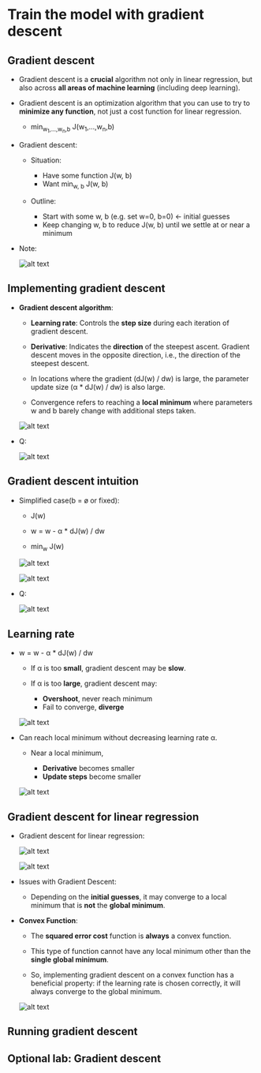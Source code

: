 # Train the model with gradient descent

## Gradient descent

- Gradient descent is a **crucial** algorithm not only in linear regression, but also across **all areas of machine learning** (including deep learning).

- Gradient descent is an optimization algorithm that you can use to try to **minimize any function**, not just a cost function for linear regression.

  - min<sub>w<sub>1</sub>,...,w<sub>n</sub>,b</sub> J(w<sub>1</sub>,...,w<sub>n</sub>,b)

- Gradient descent:

  - Situation:

    - Have some function J(w, b)
    - Want min<sub>w, b</sub> J(w, b)

  - Outline:

    - Start with some w, b (e.g. set w=0, b=0) &larr; initial guesses
    - Keep changing w, b to reduce J(w, b) until we settle at or near a minimum

- Note:

  ![alt text](resources/notes/01.jpg)

## Implementing gradient descent

- **Gradient descent algorithm**:

  - **Learning rate**: Controls the **step size** during each iteration of gradient descent.

  - **Derivative**: Indicates the **direction** of the steepest ascent. Gradient descent moves in the opposite direction, i.e., the direction of the steepest descent.

  - In locations where the gradient (dJ(w) / dw) is large, the parameter update size (α \* dJ(w) / dw) is also large.

  - Convergence refers to reaching a **local minimum** where parameters w and b barely change with additional steps taken.

  ![alt text](resources/notes/02.jpg)

- Q:

  ![alt text](resources/questions/01.png)

## Gradient descent intuition

- Simplified case(b = ø or fixed):

  - J(w)

  - w = w - &alpha; \* dJ(w) / dw

  - min<sub>w</sub> J(w)

  ![alt text](resources/notes/03.jpg)

  ![alt text](resources/notes/05.jpg)

- Q:

  ![alt text](resources/questions/02.png)

## Learning rate

- w = w - &alpha; \* dJ(w) / dw

  - If &alpha; is too **small**, gradient descent may be **slow**.

  - If &alpha; is too **large**, gradient descent may:
    - **Overshoot**, never reach minimum
    - Fail to converge, **diverge**

  ![alt text](resources/notes/04.jpg)

- Can reach local minimum without decreasing learning rate &alpha;.

  - Near a local minimum,

    - **Derivative** becomes smaller
    - **Update steps** become smaller

  ![alt text](resources/notes/06.jpg)

## Gradient descent for linear regression

- Gradient descent for linear regression:

  ![alt text](resources/notes/07.jpg)

  ![alt text](resources/notes/08.jpg)

- Issues with Gradient Descent:

  - Depending on the **initial guesses**, it may converge to a local minimum that is **not** the **global minimum**.

- **Convex Function**:

  - The **squared error cost** function is **always** a convex function.

  - This type of function cannot have any local minimum other than the **single global minimum**.

  - So, implementing gradient descent on a convex function has a beneficial property: if the learning rate is chosen correctly, it will always converge to the global minimum.

  ![alt text](resources/notes/09.jpg)

## Running gradient descent

## Optional lab: Gradient descent
